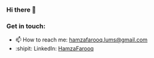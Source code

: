 ### Hi there 👋

<!--
**hamzafarooq009/hamzafarooq009** is a ✨ _special_ ✨ repository because its `README.md` (this file) appears on your GitHub profile.

Here are some ideas to get you started:

- 🔭 I’m currently working on ...
- 🌱 I’m currently learning ...
- 👯 I’m looking to collaborate on ...
- 🤔 I’m looking for help with ...
- 💬 Ask me about ...
- 📫 How to reach me: ...
- 😄 Pronouns: ...
- ⚡ Fun fact: ...
-->
### Get in touch:
- 📫 How to reach me: hamzafarooq.lums@gmail.com
- :shipit: LinkedIn: [HamzaFarooq](https://www.linkedin.com/in/hamza-farooq-lums/)
